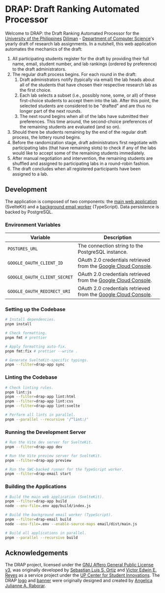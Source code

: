 # DRAP: Draft Ranking Automated Processor

Welcome to DRAP: the Draft Ranking Automated Processor for the [University of the Philippines] [Diliman] - [Department of Computer Science]'s yearly draft of research lab assignments. In a nutshell, this web application automates the mechanics of the draft:

[University of the Philippines]: https://up.edu.ph/
[Diliman]: https://upd.edu.ph/
[Department of Computer Science]: https://dcs.upd.edu.ph/

1. All participating students register for the draft by providing their full name, email, student number, and lab rankings (ordered by preference) to the draft administrators.
1. The regular draft process begins. For each round in the draft:
    1. Draft administrators notify (typically via email) the lab heads about all of the students that have chosen their respective research lab as the first choice.
    1. Each lab selects a subset (i.e., possibly none, some, or all) of these first-choice students to accept them into the lab. After this point, the selected students are considered to be "drafted" and are thus no longer part of the next rounds.
    1. The next round begins when all of the labs have submitted their preferences. This time around, the second-choice preferences of the remaining students are evaluated (and so on).
1. Should there be students remaining by the end of the regular draft process, the lottery round begins.
1. Before the randomization stage, draft administrators first negotiate with participating labs (that have remaining slots) to check if any of the labs would like to accept some of the remaining students immediately.
1. After manual negotiation and intervention, the remaining students are shuffled and assigned to participating labs in a round-robin fashion.
1. The draft concludes when all registered participants have been assigned to a lab.

## Development

The application is composed of two components: the [main web application](./app/) (SvelteKit) and a [background email worker](./email/) (TypeScript). Data persistence is backed by PostgreSQL.

### Environment Variables

| Variable                     | Description                                                      |
| ---------------------------- | ---------------------------------------------------------------- |
| `POSTGRES_URL`               | The connection string to the PostgreSQL instance.                |
| `GOOGLE_OAUTH_CLIENT_ID`     | OAuth 2.0 credentials retrieved from the [Google Cloud Console]. |
| `GOOGLE_OAUTH_CLIENT_SECRET` | OAuth 2.0 credentials retrieved from the [Google Cloud Console]. |
| `GOOGLE_OAUTH_REDIRECT_URI`  | OAuth 2.0 credentials retrieved from the [Google Cloud Console]. |

[Google Cloud Console]: https://console.cloud.google.com/

### Setting up the Codebase

```bash
# Install dependencies.
pnpm install

# Check formatting.
pnpm fmt # prettier

# Apply formatting auto-fix.
pnpm fmt:fix # prettier --write .

# Generate SvelteKit-specific typings.
pnpm --filter=drap-app sync
```

### Linting the Codebase

```bash
# Check linting rules.
pnpm lint:js
pnpm --filter=drap-app lint:html
pnpm --filter=drap-app lint:css
pnpm --filter=drap-app lint:svelte

# Perform all lints in parallel.
pnpm --parallel --recursive '/^lint:/'
```

### Running the Development Server

```bash
# Run the Vite dev server for SvelteKit.
pnpm --filter=drap-app dev

# Run the Vite preview server for SvelteKit.
pnpm --filter=drap-app preview

# Run the SWC-backed runner for the TypeScript worker.
pnpm --filter=drap-email start
```

### Building the Applications

```bash
# Build the main web application (SvelteKit).
pnpm --filter=drap-app build
node --env-file=.env app/build/index.js

# Build the background email worker (TypeScript).
pnpm --filter=drap-email build
node --env-file=.env --enable-source-maps email/dist/main.js

# Build all applications in parallel.
pnpm --parallel --recursive build
```

## Acknowledgements

The DRAP project, licensed under the [GNU Affero General Public License v3], was originally developed by [Sebastian Luis S. Ortiz][BastiDood] and [Victor Edwin E. Reyes][VeeIsForVanana] as a service project under the [UP Center for Student Innovations]. The DRAP [logo](./app/src/lib/favicon.ico) and [banner](./app/src/lib/banner.png) were originally designed and created by [Angelica Julianne A. Raborar][Anjellyrika].

[BastiDood]: https://github.com/BastiDood
[VeeIsForVanana]: https://github.com/VeeIsForVanana
[Anjellyrika]: https://github.com/Anjellyrika
[UP Center for Student Innovations]: https://up-csi.org/
[GNU Affero General Public License v3]: ./LICENSE
